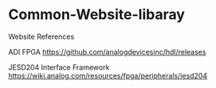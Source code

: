 # Common-Website-libaray
Website References

ADI FPGA
https://github.com/analogdevicesinc/hdl/releases

JESD204 Interface Framework
https://wiki.analog.com/resources/fpga/peripherals/jesd204

